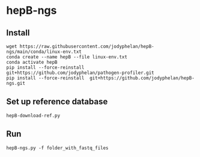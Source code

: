 # hepB-ngs

## Install 

```
wget https://raw.githubusercontent.com/jodyphelan/hepB-ngs/main/conda/linux-env.txt
conda create --name hepB --file linux-env.txt
conda activate hepB
pip install --force-reinstall  git+https://github.com/jodyphelan/pathogen-profiler.git
pip install --force-reinstall  git+https://github.com/jodyphelan/hepB-ngs.git
```

## Set up reference database
```
hepB-download-ref.py
```

## Run
```
hepB-ngs.py -f folder_with_fastq_files
```

